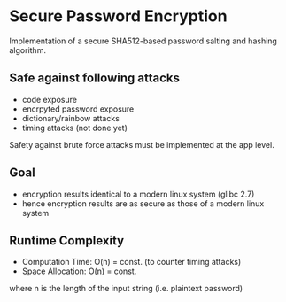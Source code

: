 Secure Password Encryption
==========================

Implementation of a secure SHA512-based password salting and hashing algorithm.

Safe against following attacks
-----------------------------
* code exposure
* encrpyted password exposure
* dictionary/rainbow attacks
* timing attacks (not done yet)

Safety against brute force attacks must be implemented at the app level. 

Goal
------
* encryption results identical to a modern linux system (glibc 2.7)
* hence encryption results are as secure as those of a modern linux system

Runtime Complexity
----------------------
- Computation Time: O(n) = const. (to counter timing attacks)
- Space Allocation: O(n) = const.

where n is the length of the input string (i.e. plaintext password)
